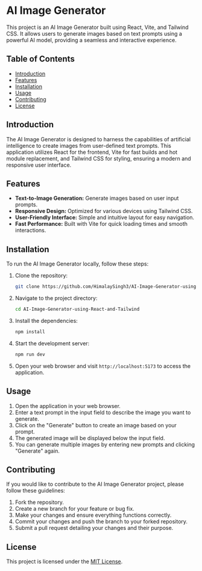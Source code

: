 # AI Image Generator

This project is an AI Image Generator built using React, Vite, and Tailwind CSS. It allows users to generate images based on text prompts using a powerful AI model, providing a seamless and interactive experience.

## Table of Contents

- [Introduction](#introduction)  
- [Features](#features)  
- [Installation](#installation)  
- [Usage](#usage)  
- [Contributing](#contributing)  
- [License](#license)  

## Introduction

The AI Image Generator is designed to harness the capabilities of artificial intelligence to create images from user-defined text prompts. This application utilizes React for the frontend, Vite for fast builds and hot module replacement, and Tailwind CSS for styling, ensuring a modern and responsive user interface.

## Features

- **Text-to-Image Generation:** Generate images based on user input prompts.  
- **Responsive Design:** Optimized for various devices using Tailwind CSS.  
- **User-Friendly Interface:** Simple and intuitive layout for easy navigation.  
- **Fast Performance:** Built with Vite for quick loading times and smooth interactions.  

## Installation

To run the AI Image Generator locally, follow these steps:

1. Clone the repository:
   ```bash
   git clone https://github.com/HimalaySingh3/AI-Image-Generator-using-React-and-Tailwind.git
   ```

2. Navigate to the project directory:
   ```bash
   cd AI-Image-Generator-using-React-and-Tailwind
   ```

3. Install the dependencies:
   ```bash
   npm install
   ```

4. Start the development server:
   ```bash
   npm run dev
   ```

5. Open your web browser and visit `http://localhost:5173` to access the application.

## Usage

1. Open the application in your web browser.  
2. Enter a text prompt in the input field to describe the image you want to generate.  
3. Click on the "Generate" button to create an image based on your prompt.  
4. The generated image will be displayed below the input field.  
5. You can generate multiple images by entering new prompts and clicking "Generate" again.

## Contributing

If you would like to contribute to the AI Image Generator project, please follow these guidelines:

1. Fork the repository.  
2. Create a new branch for your feature or bug fix.  
3. Make your changes and ensure everything functions correctly.  
4. Commit your changes and push the branch to your forked repository.  
5. Submit a pull request detailing your changes and their purpose.

## License

This project is licensed under the [MIT License](LICENSE).  
